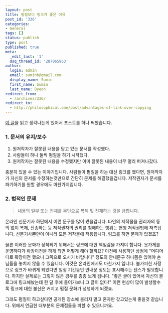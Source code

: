 ```yaml
---
layout: post
title: 펌질보다 링크가 좋은 이유
post_id: '336'
categories:
- General
tags: []
status: publish
type: post
published: true
meta:
  _edit_last: '1'
  dsq_thread_id: '287065963'
author:
  login: admin
  email: suminb@gmail.com
  display_name: Sumin
  first_name: Sumin
  last_name: Byeon
redirect_from:
  - /archives/336/
redirect_to:
  - http://philosophical.one/post/advantages-of-link-over-copying
---
```

[이 글](http://www.hof.pe.kr/wp/archives/1880)을 읽고 생각나는게 있어서 포스트를 하나 써봤습니다.

### 1. 문서의 유지/보수

1. 원저작자가 잘못된 내용을 담고 있는 문서를 작성했다.
2. 사람들이 하나 둘씩 펌질을 하기 시작했다.
3. 원저작자는 잘못된 내용을 수정했지만 이미 잘못된 내용이 너무 멀리 퍼져나갔다.

충분히 있을 수 있는 이야기입니다. 사람들이 펌질을 하는 대신 링크를 했다면, 원저작자가 자신의 문서를 수정하는것만으로 간단히 문제를 해결했을겁니다. 저작권자가 문서를 파기하기를 원할 경우에도 마찬가지입니다.

### 2. 법적인 문제

> 내용의 일부 또는 전체를 무단으로 복제 및 전재하는 것을 금합니다.

온라인 신문기사 하단에서 이런 문구를 많이 봤을겁니다. 타인의 저작물을 권리자의 동의 없이 복제, 전송하는 등 저작권자의 권리를 침해하는 행위는 현행 저작권법에 저촉됩니다. 신문기사뿐만이 아니라 모든 저작물에 적용됩니다. 링크를 하면 문제가 없겠죠?

물론 이러한 문화가 정착되기 위해서는 링크에 대한 책임감을 가져야 합니다. 옷가게를 운영하다가 확장이전을 하게 되면 어떻게 해야 할까요? 이전에 사용하던 상점에 "어디어디로 확장이전 했으니 그쪽으로 오시기 바랍니다" 정도의 안내문구 하나쯤은 있어야 손님들을 놓치지 않을 수 있습니다. 이것은 온라인에서도 마찬가지 입니다. 불가피한 사정으로 링크가 바뀌게 되었다면 일정 기간동안 안내문 정도는 표시해주는 센스가 필요합니다. 하지만 실제로는 그렇지 않은 경우를 종종 보게 됩니다. "좋은 글이 있어서 자신의 블로그에 링크해놨는데 한 달 후에 들어가보니 그 글이 없다!" 이런 현상이 많이 발생할수록 링크에 대한 불신은 커지고 펌질 문화가 성행하게 되겠죠.

그래도 펌질이 하고싶다면 공개된 장소에 올리지 말고 혼자만 갖고있는게 좋을것 같습니다. 위에서 언급한 대부분의 문제점들을 피할 수 있으니까요.


